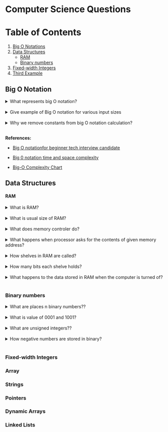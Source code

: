 # Computer Science Questions

# Table of Contents

1. [Big O Notations](#Big-O-Notation)
2. [Data Structures](#Data-Structures)
   - [RAM](#RAM)
   - [Binary numbers](#Binary-numbers)
3. [Fixed-width Integers](#Fixed-width-Integers)
4. [Third Example](#third-example)

## Big O Notation

<details>
<summary>What represents big O notation?</summary>
Big O notation represents wow long an algorithms takes to run. It describes how quickly it grows relative to the input, as the input gets arbitrarily large.
</details>
<br>

<details>
<summary>Give example of Big O notation for various input sizes</summary>
<p>

```
O(1): constant complexity
O(N): linear complexity
O(N^2): n-squared, quadratic complexity
O(2^N): exponential complexity
```
</p>
</details>
<br>

<details>
<summary>Why we remove constants from big O notation calculation?</summary>
Big O notation we're looking at what happens as nn gets arbitrarily large. As n gets really big, adding e.g 50 or dividing by 2 has a decreasingly significant effect.
</details>
<br>

**References:**

- [Big O notationfor beginner tech interview candidate](http://www.zsoltnagy.eu/big-o-notation-for-beginner-tech-interview-candidates/)

- [Big 0 notation time and space complexity](https://www.interviewcake.com/article/java/big-o-notation-time-and-space-complexity)

- [Big-O Complexity Chart](http://bigocheatsheet.com/)

## Data Structures

#### RAM

<details>
<summary>What is RAM?</summary>
Random Access Memory.
</details>
<br>

<details>
<summary>What is usual size of RAM?</summary>
8-16GB
</details>
<br>

<details>
<summary>What does memory controler do?</summary>
The memory controller does the actual reading and writing to and from RAM. It has a direct connection to each shelf of RAM.

[Memory Controler - Wikipedia](https://en.wikipedia.org/wiki/Memory_controller)

</details>
<br>

<details>
<summary>What happens when processor asks for the contents of given memory address?</summary>
When the processor asks for the contents of a given memory address, the memory controller also sends the contents of a handful of nearby memory addresses. And the processor puts all of it in the cache.
</details>
<br>

<details>
<summary>How shelves in RAM are called?</summary>
Addresses.
</details>
<br>

<details>
<summary>How many bits each shelve holds?</summary>
8 bits = 1 byte
</details>
<br>

<details>
<summary>What happens to the data stored in RAM when the computer is turned of?</summary>
Data stored in RAM is volatile which means if the computer is turned off then data is lost.
</details>
<br>

### Binary numbers

<details>
<summary>What are places n binary numbers??</summary>
The places in binary (base 2) are sequential powers of 2.
</details>
<br>

<details>
<summary>What is value of 0001 and 1001?</summary>
0001 => 1
1001 => 9 (8+0+0+1)
</details>
<br>

<details>
<summary>What are unsigned integers??</summary>
Non-negative values.
</details>
<br>

<details>
<summary>How negative numbers are stored in binary?</summary>
We reserve the leftmost bit for expressing the sign of the number. 0 for positive and 1 for negative.
</details>
<br>

### Fixed-width Integers

### Array

### Strings

### Pointers

### Dynamic Arrays

### Linked Lists
